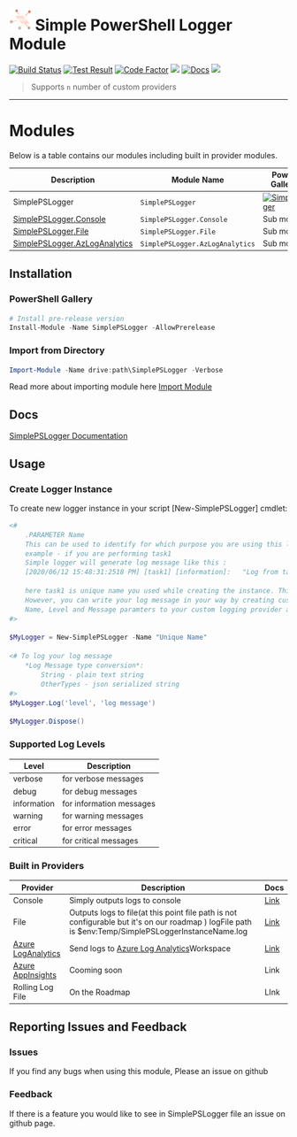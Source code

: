 # <img src="./logo.svg" alt="spsl" width="40" height="40"/> Simple PowerShell Logger Module
[![Build Status][AzBuildImg]][AzBuildUrl] [![Test Result][AzTestsImg]][AzTestsUrl] [![Code Factor][CodeFactImg]][CodeFactUrl]
![](https://img.shields.io/github/last-commit/geekwhocodes/simple-ps-logger/dev?style=flat-square) [![Docs][DocsImg]][DocsUrl]
![](https://img.shields.io/github/license/geekwhocodes/simple-ps-logger?style=flat-square)


> Supports `n` number of custom providers
---

# Modules

Below is a table contains our modules including built in provider modules.

| Description                                          | Module Name                     | PowerShell Gallery Link                                   | Downloads                                                                                  |
| ---------------------------------------------------- | ------------------------------- | --------------------------------------------------------- | ------------------------------------------------------------------------------------------ |
| SimplePSLogger                                       | `SimplePSLogger`                | [![SimplePSLogger][SimplePSLoggerImg]][SimplePSLoggerUrl] | ![Downloads](https://img.shields.io/powershellgallery/dt/SimplePSLogger?style=flat-square) |
| [SimplePSLogger.Console](#Built-in-Providers)        | `SimplePSLogger.Console`        | Sub module                                                |
| [SimplePSLogger.File](#Built-in-Providers)           | `SimplePSLogger.File`           | Sub module                                                |
| [SimplePSLogger.AzLogAnalytics](#Built-in-Providers) | `SimplePSLogger.AzLogAnalytics` | Sub module                                                |

## Installation

### PowerShell Gallery

```powershell
# Install pre-release version 
Install-Module -Name SimplePSLogger -AllowPrerelease

```

### Import from Directory

```powershell
Import-Module -Name drive:path\SimplePSLogger -Verbose
```
Read more about importing module here [Import Module](https://docs.microsoft.com/en-us/powershell/module/microsoft.powershell.core/import-module?view=powershell-7)


## Docs 

[SimplePSLogger Documentation](https://spsl.geekwhocodes.me/)


## Usage

### Create Logger Instance

To create new logger instance in your script [New-SimplePSLogger] cmdlet:

```powershell
<#
    .PARAMETER Name 
    This can be used to identify for which purpose you are using this logger instance.
    example - if you are performing task1
    Simple logger will generate log message like this :
    [2020/06/12 15:48:31:2518 PM] [task1] [information]:   "Log from task1"

    here task1 is unique name you used while creating the instance. This will helpful to analyze your logs later. 
    However, you can write your log message in your way by creating custom logging provider. SimplePSLogger will provide :
    Name, Level and Message paramters to your custom logging provider and the you can use them to create your log message.
#>

$MyLogger = New-SimplePSLogger -Name "Unique Name"

<# To log your log message 
    *Log Message type conversion*:
        String - plain text string
        OtherTypes - json serialized string
#>
$MyLogger.Log('level', 'log message')

$MyLogger.Dispose()

```

### Supported Log Levels 
| Level       | Description              |
| ----------- | ------------------------ |
| verbose     | for verbose messages     |
| debug       | for debug messages       |
| information | for information messages |
| warning     | for warning messages     |
| error       | for error messages       |
| critical    | for critical messages    |

### Built in Providers
| Provider                                                                                                | Description                                                                                                                                              | Docs                                                                         |
| ------------------------------------------------------------------------------------------------------- | -------------------------------------------------------------------------------------------------------------------------------------------------------- | ---------------------------------------------------------------------------- |
| Console                                                                                                 | Simply outputs logs to console                                                                                                                           | [Link](https://spsl.geekwhocodes.me/providers/simplepslogger.console)        |
| File                                                                                                    | Outputs logs to file(at this point file path is not configurable but it's on our roadmap ) logFile path is $env:Temp/SimplePSLoggerInstanceName.log      | [Link](https://spsl.geekwhocodes.me/providers/simplepslogger.file)           |
| [Azure LogAnalytics](https://docs.microsoft.com/en-us/azure/azure-monitor/log-query/get-started-portal) | Send logs to [Azure Log Analytics](https://docs.microsoft.com/en-us/azure/azure-monitor/platform/data-collector-api#record-type-and-properties)Workspace | [Link](https://spsl.geekwhocodes.me/providers/simplepslogger.azloganalytics) |
| [Azure AppInsights](https://docs.microsoft.com/en-us/azure/azure-monitor/app/app-insights-overview)     | Cooming soon                                                                                                                                             | Link                                                                         |
| Rolling Log File                                                                                        | On the Roadmap                                                                                                                                           | LInk                                                                         |


## Reporting Issues and Feedback

### Issues

If you find any bugs when using this module, Please an issue on github


### Feedback

If there is a feature you would like to see  in SimplePSLogger file an issue on github page. 





[SimplePSLoggerImg]:  https://img.shields.io/powershellgallery/v/SimplePSLogger?include_prereleases&label=SimplePSLogger&style=flat-square
[SimplePSLoggerUrl]:  https://www.powershellgallery.com/packages/SimplePSLogger

[DocsImg]: https://img.shields.io/github/deployments/geekwhocodes/Simple-PS-Logger/github-pages?label=docs&style=flat-square
[DocsUrl]: https://spsl.geekwhocodes.me/

[AzBuildImg]: https://img.shields.io/azure-devops/build/geekwhocodes/simple-ps-logger/12/master?style=flat-square
[AzBuildUrl]: https://dev.azure.com/geekwhocodes/simple-ps-logger

[AzTestsImg]: https://img.shields.io/azure-devops/tests/geekwhocodes/simple-ps-logger/12?style=flat-square
[AzTestsUrl]: https://dev.azure.com/geekwhocodes/simple-ps-logger/_test/analytics?definitionId=12&contextType=build

[CodeFactImg]: https://img.shields.io/codefactor/grade/github/geekwhocodes/simple-ps-logger?style=flat-square
[CodeFactUrl]: https://www.codefactor.io/repository/github/geekwhocodes/simple-ps-logger